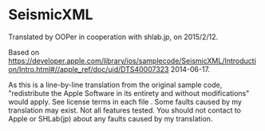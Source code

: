 # SeismicXML

Translated by OOPer in cooperation with shlab.jp, on 2015/2/12.

Based on
<https://developer.apple.com/library/ios/samplecode/SeismicXML/Introduction/Intro.html#//apple_ref/doc/uid/DTS40007323>
2014-06-17.

As this is a line-by-line translation from the original sample code, "redistribute the Apple Software in its entirety and without modifications" would apply. See license terms in each file .
Some faults caused by my translation may exist. Not all features tested.
You should not contact to Apple or SHLab(jp) about any faults caused by my translation.
